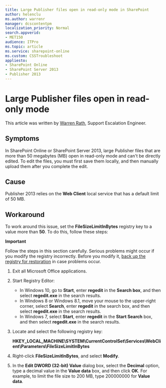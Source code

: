 ```yaml
---
title: Large Publisher files open in read-only mode in SharePoint
author: helenclu
ms.author: warrenr
manager: dcscontentpm
localization_priority: Normal
search.appverid: 
- MET150
audience: ITPro
ms.topic: article
ms.service: sharepoint-online
ms.custom: CSSTroubleshoot
appliesto:
- SharePoint Online
- SharePoint Server 2013
- Publisher 2013
---
```


# Large Publisher files open in read-only mode

This article was written by [Warren Rath](https://social.technet.microsoft.com/profile/Warren_R_Msft), Support Escalation Engineer.

## Symptoms

In SharePoint Online or SharePoint Server 2013, large Publisher files that are more than 50 megabytes (MB) open in read-only mode and can't be directly edited. To edit the files, you must first save them locally, and then manually upload them after you complete the edit.

## Cause

Publisher 2013 relies on the **Web Client** local service that has a default limit of 50 MB.

## Workaround

To work around this issue, set the **FileSizeLimitInBytes** registry key to a value more than **50**. To do this, follow these steps:

**Important**

Follow the steps in this section carefully. Serious problems might occur if you modify the registry incorrectly. Before you modify it, [back up the registry for restoration](https://support.microsoft.com/en-us/help/322756) in case problems occur.

1. Exit all Microsoft Office applications.
1. Start Registry Editor:
   - In Windows 10, go to **Start**, enter **regedit** in the **Search box**, and then select **regedit.exe** in the search results.
   - In Windows 8 or Windows 8.1, move your mouse to the upper-right corner, select **Search**, enter **regedit** in the search box, and then select **regedit.exe** in the search results.
   - In Windows 7, select **Start**, enter **regedit** in the **Start Search** box, and then select **regedit.exe** in the search results.
1. Locate and select the following registry key:

   **HKEY_LOCAL_MACHINE\SYSTEM\CurrentControlSet\Services\WebClient\Parameters\FileSizeLimitInBytes**

1. Right-click **FileSizeLimitInBytes**, and select **Modify**.
1. In the **Edit DWORD (32-bit) Value** dialog box, select the **Decimal** option, type a decimal value in the **Value data** box, and then click **OK**. For example, to limit the file size to 200 MB, type 200000000 for **Value data**.